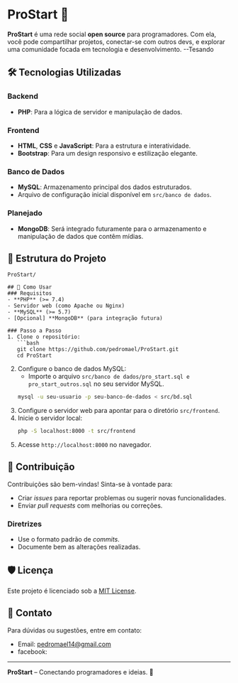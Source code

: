 # ProStart 🚀  
**ProStart** é uma rede social **open source** para programadores. Com ela, você pode compartilhar projetos, conectar-se com outros devs, e explorar uma comunidade focada em tecnologia e desenvolvimento.
--Tesando
## 🛠 Tecnologias Utilizadas  
### Backend  
- **PHP**: Para a lógica de servidor e manipulação de dados.  

### Frontend  
- **HTML**, **CSS** e **JavaScript**: Para a estrutura e interatividade.  
- **Bootstrap**: Para um design responsivo e estilização elegante.  

### Banco de Dados  
- **MySQL**: Armazenamento principal dos dados estruturados.  
- Arquivo de configuração inicial disponível em `src/banco de dados`.  

### Planejado  
- **MongoDB**: Será integrado futuramente para o armazenamento e manipulação de dados que contêm mídias.  

## 📂 Estrutura do Projeto  
```
ProStart/

## 🚀 Como Usar  
### Requisitos  
- **PHP** (>= 7.4)  
- Servidor web (como Apache ou Nginx)  
- **MySQL** (>= 5.7)  
- [Opcional] **MongoDB** (para integração futura)  

### Passo a Passo  
1. Clone o repositório:  
   ```bash
   git clone https://github.com/pedromael/ProStart.git
   cd ProStart
   ```
2. Configure o banco de dados MySQL:  
   - Importe o arquivo `src/banco de dados/pro_start.sql e pro_start_outros.sql` no seu servidor MySQL.  
   ```bash
   mysql -u seu-usuario -p seu-banco-de-dados < src/bd.sql
   ```
3. Configure o servidor web para apontar para o diretório `src/frontend`.  
4. Inicie o servidor local:  
   ```bash
   php -S localhost:8000 -t src/frontend
   ```
5. Acesse `http://localhost:8000` no navegador.  

## 📜 Contribuição  
Contribuições são bem-vindas! Sinta-se à vontade para:  
- Criar *issues* para reportar problemas ou sugerir novas funcionalidades.  
- Enviar *pull requests* com melhorias ou correções.  

### Diretrizes  
- Use o formato padrão de *commits*.  
- Documente bem as alterações realizadas.  

## 🛡 Licença  
Este projeto é licenciado sob a [MIT License](LICENSE).  

## 📧 Contato  
Para dúvidas ou sugestões, entre em contato:  
- Email: pedromael14@gmail.com  
- facebook:   

---

**ProStart** – Conectando programadores e ideias. 🚀  
```
